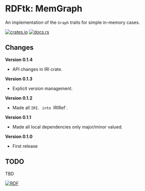 # RDFtk: MemGraph

An implementation of the `Graph` traits for simple in-memory cases.

[![crates.io](https://img.shields.io/crates/v/rdftk_memgraph.svg)](https://crates.io/crates/rdftk_memgraph)
[![docs.rs](https://docs.rs/rdftk_memgraph/badge.svg)](https://docs.rs/rdftk_memgraph)

## Changes

**Version 0.1.4**

* API changes in IRI crate.

**Version 0.1.3**

* Explicit version management.

**Version 0.1.2**

* Made all `IRI. into `IRIRef`.

**Version 0.1.1**

* Made all local dependencies only major/minor valued.

**Version 0.1.0**

* First release

## TODO

TBD 

[![RDF](https://www.w3.org/Icons/SW/Buttons/sw-rdf-blue.png)](http://www.w3.org/2001/sw/wiki/RDF)
